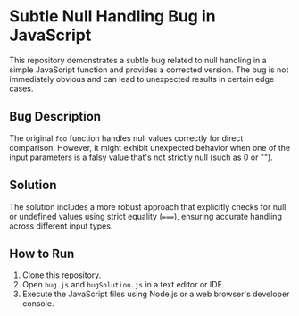 # Subtle Null Handling Bug in JavaScript

This repository demonstrates a subtle bug related to null handling in a simple JavaScript function and provides a corrected version. The bug is not immediately obvious and can lead to unexpected results in certain edge cases.

## Bug Description

The original `foo` function handles null values correctly for direct comparison. However, it might exhibit unexpected behavior when one of the input parameters is a falsy value that's not strictly null (such as 0 or "").

## Solution

The solution includes a more robust approach that explicitly checks for null or undefined values using strict equality (`===`), ensuring accurate handling across different input types.

## How to Run

1. Clone this repository.
2. Open `bug.js` and `bugSolution.js` in a text editor or IDE.
3. Execute the JavaScript files using Node.js or a web browser's developer console.